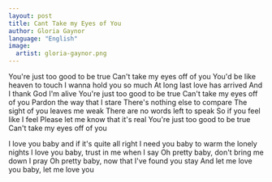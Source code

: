 ```yaml
---
layout: post
title: Cant Take my Eyes of You
author: Gloria Gaynor
language: "English"
image:
  artist: gloria-gaynor.png
---
```

You're just too good to be true
Can't take my eyes off of you
You'd be like heaven to touch
I wanna hold you so much
At long last love has arrived
And I thank God I'm alive
You're just too good to be true
Can't take my eyes off of you
Pardon the way that I stare
There's nothing else to compare
The sight of you leaves me weak
There are no words left to speak
So if you feel like I feel
Please let me know that it's real
You're just too good to be true
Can't take my eyes off of you

I love you baby and if it's quite all right
I need you baby to warm the lonely nights
I love you baby, trust in me when I say
Oh pretty baby, don't bring me down I pray
Oh pretty baby, now that I've found you stay
And let me love you baby, let me love you 
